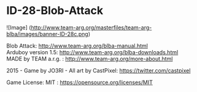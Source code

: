 # ID-28-Blob-Attack
![Image]
(http://www.team-arg.org/masterfiles/team-arg-blba/images/banner-ID-28c.png)

Blob Attack: http://www.team-arg.org/blba-manual.html  
Arduboy version 1.5:  http://www.team-arg.org/blba-downloads.html  
MADE by TEAM a.r.g. : http://www.team-arg.org/more-about.html
 
2015 - Game by JO3RI - All art by CastPixel: https://twitter.com/castpixel

Game License: MIT : https://opensource.org/licenses/MIT

